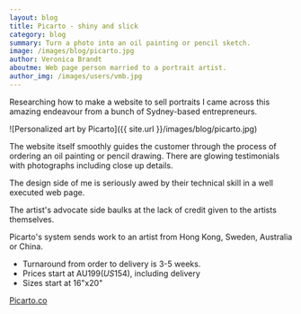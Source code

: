 ```yaml
---
layout: blog
title: Picarto - shiny and slick
category: blog
summary: Turn a photo into an oil painting or pencil sketch.
image: /images/blog/picarto.jpg
author: Veronica Brandt
aboutme: Web page person married to a portrait artist.
author_img: /images/users/vmb.jpg
---
```


Researching how to make a website to sell portraits I came across this amazing endeavour from a bunch of Sydney-based entrepreneurs.

![Personalized art by Picarto]({{ site.url }}/images/blog/picarto.jpg)

The website itself smoothly guides the customer through the process of ordering an oil painting or pencil drawing.  There are glowing testimonials with photographs including close up details.

The design side of me is seriously awed by their technical skill in a well executed web page.

The artist's advocate side baulks at the lack of credit given to the artists themselves.

Picarto's system sends work to an artist from Hong Kong, Sweden, Australia or China.

* Turnaround from order to delivery is 3-5 weeks.
* Prices start at AU$199 (US$154), including delivery
* Sizes start at 16"x20"

[Picarto.co](http://picarto.co)


